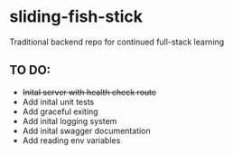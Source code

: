 # sliding-fish-stick
Traditional backend  repo for continued full-stack learning


## TO DO:
- ~~Inital server with health check route~~
- Add inital unit tests
- Add graceful exiting
- Add inital logging system 
- Add inital swagger documentation
- Add reading env variables
